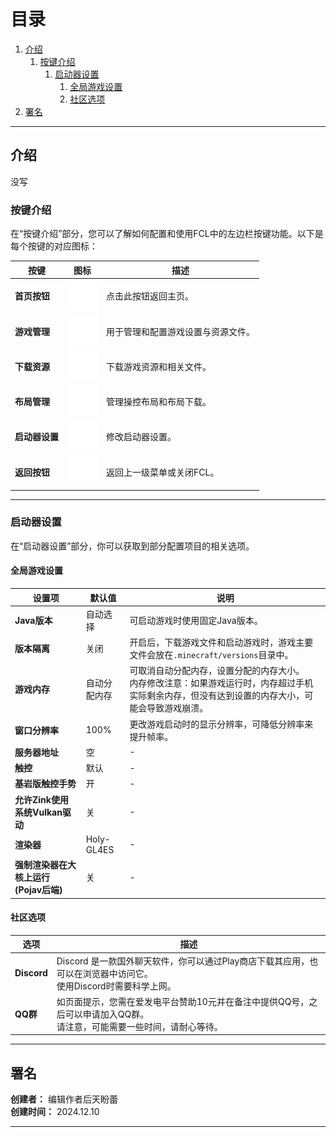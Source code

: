 # 目录

1. [介绍](#介绍)
   1. [按键介绍](#按键介绍)
      1. [启动器设置](#启动器设置)
         1. [全局游戏设置](#全局游戏设置)
         2. [社区选项](#社区选项)
2. [署名](#署名)

---

## 介绍

没写

### 按键介绍

在“按键介绍”部分，您可以了解如何配置和使用FCL中的左边栏按键功能。以下是每个按键的对应图标：

| 按键         | 图标                                                                                 | 描述                                                                                      |
|--------------|--------------------------------------------------------------------------------------|-------------------------------------------------------------------------------------------|
| **首页按钮** | ![首页按钮](img/fcl_home.svg)                                                        | 点击此按钮返回主页。                                                                         |
| **游戏管理** | ![游戏管理](img/fcl_configuration.svg)                                               | 用于管理和配置游戏设置与资源文件。                                                                     |
| **下载资源** | ![下载资源](img/fcl_download.svg)                                                    | 下载游戏资源和相关文件。                                                                     |
| **布局管理** | ![布局管理](img/fcl_push_button.svg)                                                 | 管理操控布局和布局下载。                                                                     |
| **启动器设置** | ![启动器设置](img/fcl_settings.svg)                                                  | 修改启动器设置。                                                                      |
| **返回按钮** | ![返回按钮](img/fcl_return.svg)                                                      | 返回上一级菜单或关闭FCL。                                                                |

---

### 启动器设置

在“启动器设置”部分，你可以获取到部分配置项目的相关选项。

#### 全局游戏设置

| 设置项                                      | 默认值     | 说明                                                                                   |
|-------------------------------------------|----------|----------------------------------------------------------------------------------------|
| **Java版本**                               | 自动选择    | 可启动游戏时使用固定Java版本。                                                              |
| **版本隔离**                               | 关闭       | 开启后，下载游戏文件和启动游戏时，游戏主要文件会放在`.minecraft/versions`目录中。                |
| **游戏内存**                               | 自动分配内存 | 可取消自动分配内存，设置分配的内存大小。<br>内存修改注意：如果游戏运行时，内存超过手机实际剩余内存，但没有达到设置的内存大小，可能会导致游戏崩溃。                                                       |                                                       |
| **窗口分辨率**                             | 100%       | 更改游戏启动时的显示分辨率，可降低分辨率来提升帧率。                                        |
| **服务器地址**                             | 空         | -                                                                                      |
| **触控**                                   | 默认       | -                                                                                      |
| **基岩版触控手势**                          | 开         | -                                                                                      |
| **允许Zink使用系统Vulkan驱动**              | 关         | -                                                                                      |
| **渲染器**                                 | Holy-GL4ES | -                                                                                      |
| **强制渲染器在大核上运行 (Pojav后端)**      | 关         | -                                                                                      |

#### 社区选项

| 选项     | 描述                                                                                               |
|----------|----------------------------------------------------------------------------------------------------|
| **Discord** | Discord 是一款国外聊天软件，你可以通过Play商店下载其应用，也可以在浏览器中访问它。<br>使用Discord时需要科学上网。 |
| **QQ群**   | 如页面提示，您需在爱发电平台赞助10元并在备注中提供QQ号，之后可以申请加入QQ群。<br>请注意，可能需要一些时间，请耐心等待。 |

---

## 署名

**创建者：** 编辑作者后天盼蕾  
**创建时间：** 2024.12.10  

---

